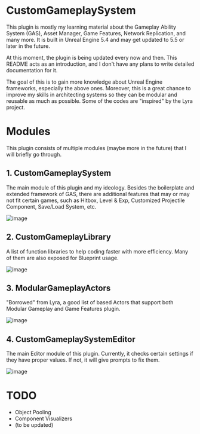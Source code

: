 # CustomGameplaySystem

This plugin is mostly my learning material about the Gameplay Ability System (GAS), Asset Manager, Game Features, Network Replication, and many more. It is built in Unreal Engine 5.4 and may get updated to 5.5 or later in the future. 

At this moment, the plugin is being updated every now and then. This README acts as an introduction, and I don't have any plans to write detailed documentation for it.

The goal of this is to gain more knowledge about Unreal Engine frameworks, especially the above ones. Moreover, this is a great chance to improve my skills in architecting systems so they can be modular and reusable as much as possible. 
Some of the codes are "inspired" by the Lyra project.

# Modules

This plugin consists of multiple modules (maybe more in the future) that I will briefly go through.

## 1. CustomGameplaySystem

The main module of this plugin and my ideology. Besides the boilerplate and extended framework of GAS, there are additional features that may or may not fit certain games, such as Hitbox, Level & Exp, Customized Projectile Component, Save/Load System, etc.

![image](https://github.com/user-attachments/assets/c92bce34-d993-49b9-a440-1803f831bb73)

## 2. CustomGameplayLibrary

A list of function libraries to help coding faster with more efficiency. Many of them are also exposed for Blueprint usage.

![image](https://github.com/user-attachments/assets/5da9640a-91ab-4055-b530-2e53c3884d91)

## 3. ModularGameplayActors

"Borrowed" from Lyra, a good list of based Actors that support both Modular Gameplay and Game Features plugin.

![image](https://github.com/user-attachments/assets/8a824216-52cd-402b-8544-39d32b87ff81)

## 4. CustomGameplaySystemEditor

The main Editor module of this plugin. Currently, it checks certain settings if they have proper values. If not, it will give prompts to fix them.

![image](https://github.com/user-attachments/assets/664077e0-cb6c-4699-9093-447613fd2000)

# TODO

 - Object Pooling
 - Component Visualizers
 - (to be updated)
